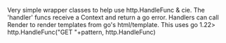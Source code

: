 Very simple wrapper classes to help use http.HandleFunc & cie.
The 'handler' funcs receive a Context and return a go error.
Handlers can call Render to render templates from go's html/template.
This uses go 1.22> http.HandleFunc("GET "+pattern, http.HandleFunc)